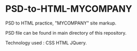 # PSD-to-HTML-MYCOMPANY
PSD to HTML practice, "MYCOMPANY" site markup.

PSD file can be found in main directory of this repository.

Technology used :
  CSS
  HTML
  JQuery.
